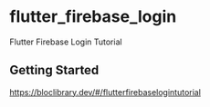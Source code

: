 # flutter_firebase_login

Flutter Firebase Login Tutorial

## Getting Started

https://bloclibrary.dev/#/flutterfirebaselogintutorial
